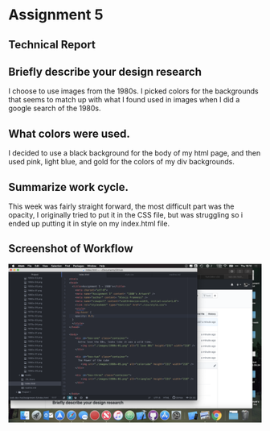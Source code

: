 <h1>Assignment 5</h1>

<h2>Technical Report</h2>

## Briefly describe your design research
I choose to use images from the 1980s. I picked colors for the backgrounds that seems to match up with what I found used in images when I did a google search of the 1980s.
## What colors were used.
I decided to use a black background for the body of my html page, and then used pink, light blue, and gold for the colors of my div backgrounds.
## Summarize work cycle.
This week was fairly straight forward, the most difficult part was the opacity, I originally tried to put it in the CSS file, but was struggling so i ended up putting it in style on my index.html file.

## Screenshot of Workflow
 ![screenshot](./images/Workflow.png)
